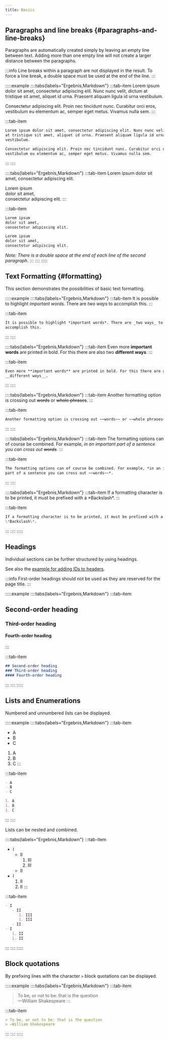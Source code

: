 ```yaml
---
title: Basics
---
```


## Paragraphs and line breaks {#paragraphs-and-line-breaks}

Paragraphs are automatically created simply by leaving an empty line between
text. Adding more than one empty line will not create a larger distance between
the paragraphs.

:::info
Line breaks within a paragraph are not displayed in the result. To force a line
break, a double space must be used at the end of the line.
:::

:::::example
::::tabs{labels="Ergebnis,Markdown"}
:::tab-item
Lorem ipsum dolor sit amet, consectetur adipiscing elit. Nunc nunc velit, dictum
at tristique sit amet, aliquet id urna. Praesent aliquam ligula id urna
vestibulum.

Consectetur adipiscing elit. Proin nec tincidunt nunc. Curabitur orci eros,
vestibulum eu elementum ac, semper eget metus. Vivamus nulla sem.
:::

:::tab-item
```markdown
Lorem ipsum dolor sit amet, consectetur adipiscing elit. Nunc nunc velit, dictum
at tristique sit amet, aliquet id urna. Praesent aliquam ligula id urna
vestibulum.

Consectetur adipiscing elit. Proin nec tincidunt nunc. Curabitur orci eros,
vestibulum eu elementum ac, semper eget metus. Vivamus nulla sem.
```
:::
::::

::::tabs{labels="Ergebnis,Markdown"}
:::tab-item
Lorem ipsum
dolor sit amet,
consectetur adipiscing elit.

Lorem ipsum  
dolor sit amet,  
consectetur adipiscing elit.
:::

:::tab-item
```markdown
Lorem ipsum
dolor sit amet,
consectetur adipiscing elit.

Lorem ipsum  
dolor sit amet,  
consectetur adipiscing elit.
```

*Note: There is a double space at the end of each line of the second
paragraph.*
:::
::::
:::::

## Text Formatting {#formatting}

This section demonstrates the possibilities of basic text formatting.

:::::example
::::tabs{labels="Ergebnis,Markdown"}
:::tab-item
It is possible to highlight *important words*. There are _two ways_ to
accomplish this.
:::

:::tab-item
```markdown
It is possible to highlight *important words*. There are _two ways_ to
accomplish this.
```
:::
::::

::::tabs{labels="Ergebnis,Markdown"}
:::tab-item
Even more **important words** are printed in bold. For this there are also two
__different ways__.
:::

:::tab-item
```markdown
Even more **important words** are printed in bold. For this there are also two
__different ways__.
```
:::
::::

::::tabs{labels="Ergebnis,Markdown"}
:::tab-item
Another formatting option is crossing out ~~words~~ or ~~whole phrases~~.
:::

:::tab-item
```markdown
Another formatting option is crossing out ~~words~~ or ~~whole phrases~~.
```
:::
::::

::::tabs{labels="Ergebnis,Markdown"}
:::tab-item
The formatting options can of course be combined. For example, *in an important
part of a sentence you can cross out ~~words~~*.
:::

:::tab-item
```markdown
The formatting options can of course be combined. For example, *in an important
part of a sentence you can cross out ~~words~~*.
```
:::
::::

::::tabs{labels="Ergebnis,Markdown"}
:::tab-item
If a formatting character is to be printed, it must be prefixed with a
\*Backslash\*.
:::

:::tab-item
```markdown
If a formatting character is to be printed, it must be prefixed with a
\*Backslash\*.
```
:::
::::
:::::

## Headings

Individual sections can be further structured by using headings.

See also the [example for adding IDs to
headers](/section/02-elements/02-links/01-internal#referencing-elements).

:::info
First-order headings should not be used as they are reserved for the page title.
:::

:::::example
::::tabs{labels="Ergebnis,Markdown"}
:::tab-item
## Second-order heading
### Third-order heading
#### Fourth-order heading
:::

:::tab-item
```markdown
## Second-order heading
### Third-order heading
#### Fourth-order heading
```
:::
::::
:::::

## Lists and Enumerations

Numbered and unnumbered lists can be displayed.

:::::example
::::tabs{labels="Ergebnis,Markdown"}
:::tab-item
- A
- B
- C

1. A
1. B
1. C
:::

:::tab-item
```markdown
- A
- B
- C

1. A
1. B
1. C
```
:::
::::

Lists can be nested and combined.

::::tabs{labels="Ergebnis,Markdown"}
:::tab-item
- I
   - II
      1. III
      1. III
   - II
- I
   1. II
   1. II
:::

:::tab-item
```markdown
- I
   - II
      1. III
      1. III
   - II
- I
   1. II
   1. II
```
:::
::::
:::::

## Block quotations

By prefixing lines with the character `>` block quotations can be displayed.

:::::example
::::tabs{labels="Ergebnis,Markdown"}
:::tab-item
> To be, or not to be: that is the question  
> —William Shakespeare
:::

:::tab-item
```markdown
> To be, or not to be: that is the question  
> —William Shakespeare
```
:::
::::
:::::
